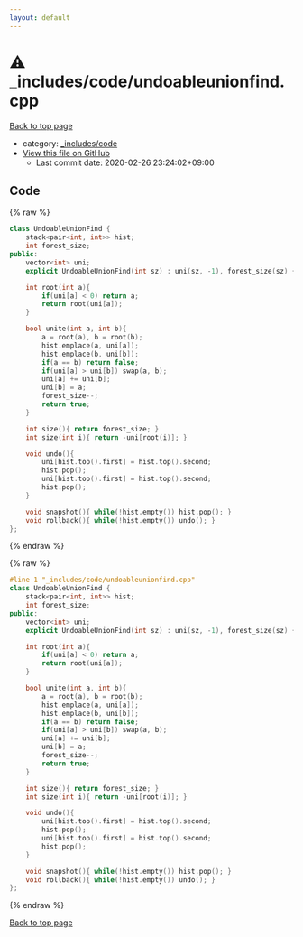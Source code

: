 ```yaml
---
layout: default
---
```


<!-- mathjax config similar to math.stackexchange -->
<script type="text/javascript" async
  src="https://cdnjs.cloudflare.com/ajax/libs/mathjax/2.7.5/MathJax.js?config=TeX-MML-AM_CHTML">
</script>
<script type="text/x-mathjax-config">
  MathJax.Hub.Config({
    TeX: { equationNumbers: { autoNumber: "AMS" }},
    tex2jax: {
      inlineMath: [ ['$','$'] ],
      processEscapes: true
    },
    "HTML-CSS": { matchFontHeight: false },
    displayAlign: "left",
    displayIndent: "2em"
  });
</script>

<script type="text/javascript" src="https://cdnjs.cloudflare.com/ajax/libs/jquery/3.4.1/jquery.min.js"></script>
<script src="https://cdn.jsdelivr.net/npm/jquery-balloon-js@1.1.2/jquery.balloon.min.js" integrity="sha256-ZEYs9VrgAeNuPvs15E39OsyOJaIkXEEt10fzxJ20+2I=" crossorigin="anonymous"></script>
<script type="text/javascript" src="../../../assets/js/copy-button.js"></script>
<link rel="stylesheet" href="../../../assets/css/copy-button.css" />


# :warning: _includes/code/undoableunionfind.cpp

<a href="../../../index.html">Back to top page</a>

* category: <a href="../../../index.html#b46effe2a00fceb0770301fd2a31d561">_includes/code</a>
* <a href="{{ site.github.repository_url }}/blob/master/_includes/code/undoableunionfind.cpp">View this file on GitHub</a>
    - Last commit date: 2020-02-26 23:24:02+09:00




## Code

<a id="unbundled"></a>
{% raw %}
```cpp
class UndoableUnionFind {
    stack<pair<int, int>> hist;
    int forest_size;
public:
    vector<int> uni;
    explicit UndoableUnionFind(int sz) : uni(sz, -1), forest_size(sz) {}

    int root(int a){
        if(uni[a] < 0) return a;
        return root(uni[a]);
    }

    bool unite(int a, int b){
        a = root(a), b = root(b);
        hist.emplace(a, uni[a]);
        hist.emplace(b, uni[b]);
        if(a == b) return false;
        if(uni[a] > uni[b]) swap(a, b);
        uni[a] += uni[b];
        uni[b] = a;
        forest_size--;
        return true;
    }

    int size(){ return forest_size; }
    int size(int i){ return -uni[root(i)]; }

    void undo(){
        uni[hist.top().first] = hist.top().second;
        hist.pop();
        uni[hist.top().first] = hist.top().second;
        hist.pop();
    }

    void snapshot(){ while(!hist.empty()) hist.pop(); }
    void rollback(){ while(!hist.empty()) undo(); }
};
```
{% endraw %}

<a id="bundled"></a>
{% raw %}
```cpp
#line 1 "_includes/code/undoableunionfind.cpp"
class UndoableUnionFind {
    stack<pair<int, int>> hist;
    int forest_size;
public:
    vector<int> uni;
    explicit UndoableUnionFind(int sz) : uni(sz, -1), forest_size(sz) {}

    int root(int a){
        if(uni[a] < 0) return a;
        return root(uni[a]);
    }

    bool unite(int a, int b){
        a = root(a), b = root(b);
        hist.emplace(a, uni[a]);
        hist.emplace(b, uni[b]);
        if(a == b) return false;
        if(uni[a] > uni[b]) swap(a, b);
        uni[a] += uni[b];
        uni[b] = a;
        forest_size--;
        return true;
    }

    int size(){ return forest_size; }
    int size(int i){ return -uni[root(i)]; }

    void undo(){
        uni[hist.top().first] = hist.top().second;
        hist.pop();
        uni[hist.top().first] = hist.top().second;
        hist.pop();
    }

    void snapshot(){ while(!hist.empty()) hist.pop(); }
    void rollback(){ while(!hist.empty()) undo(); }
};

```
{% endraw %}

<a href="../../../index.html">Back to top page</a>

